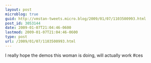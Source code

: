 ```yaml
---
layout: post
microblog: true
guid: http://vmstan-tweets.micro.blog/2009/01/07/1103500993.html
post_id: 3053144
date: 2009-01-07T21:04:46-0600
lastmod: 2009-01-07T21:04:46-0600
type: post
url: /2009/01/07/1103500993.html
---
```

I really hope the demos this woman is doing, will actually work #ces
